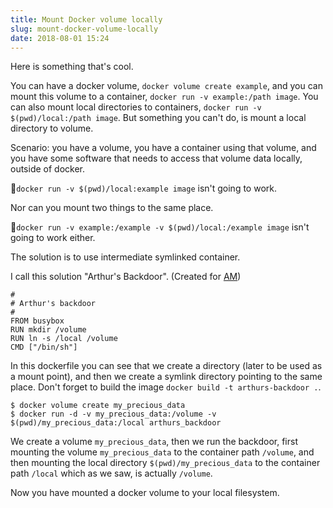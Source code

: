 ```yaml
---
title: Mount Docker volume locally
slug: mount-docker-volume-locally
date: 2018-08-01 15:24
---
```


Here is something that's cool.

You can have a docker volume, `docker volume create example`, and you can mount this volume to a container, `docker run -v example:/path image`. You can also mount local directories to containers, `docker run -v $(pwd)/local:/path image`. But something you can't do, is mount a local directory to volume.

Scenario: you have a volume, you have a container using that volume, and you have some software that needs to access that volume data locally, outside of docker.

🚫`docker run -v $(pwd)/local:example image` isn't going to work.

Nor can you mount two things to the same place.

🚫`docker run -v example:/example -v $(pwd)/local:/example image` isn't going to work either.

The solution is to use intermediate symlinked container.

I call this solution "Arthur's Backdoor". (Created for [AM](https://twitter.com/ArthurMingard))

```
#
# Arthur's backdoor
#
FROM busybox
RUN mkdir /volume
RUN ln -s /local /volume
CMD ["/bin/sh"]
```

In this dockerfile you can see that we create a directory (later to be used as a mount point), and then we create a symlink directory pointing to the same place. Don't forget to build the image `docker build -t arthurs-backdoor .`.

```
$ docker volume create my_precious_data
$ docker run -d -v my_precious_data:/volume -v $(pwd)/my_precious_data:/local arthurs_backdoor
```

We create a volume `my_precious_data`, then we run the backdoor, first mounting the volume `my_precious_data` to the container path `/volume`, and then mounting the local directory `$(pwd)/my_precious_data` to the container path `/local` which as we saw, is actually `/volume`.

Now you have mounted a docker volume to your local filesystem.
